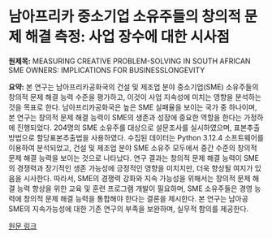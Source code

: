 # 남아프리카 중소기업 소유주들의 창의적 문제 해결 측정: 사업 장수에 대한 시사점

**원제목:** MEASURING CREATIVE PROBLEM-SOLVING IN SOUTH AFRICAN SME OWNERS: IMPLICATIONS FOR BUSINESSLONGEVITY

**요약:** 본 연구는 남아프리카공화국의 건설 및 제조업 분야 중소기업(SME) 소유주들의 창의적 문제 해결 능력 수준을 평가하고, 이것이 사업 지속성에 미치는 영향을 분석하는 것을 목표로 한다. 남아프리카공화국은 높은 SME 실패율을 보이는 국가 중 하나이며, 본 연구는 창의적 문제 해결 능력이 SME의 생존과 성장에 중요한 역할을 한다는 가정하에 진행되었다.  204명의 SME 소유주를 대상으로 설문조사를 실시하였으며, 표본추출방법으로 할당표본추출법을 사용하였다.  수집된 데이터는 Python 3.12.4 소프트웨어를 이용하여 분석되었고,  건설 및 제조업 분야 SME 소유주 모두에서 중간 수준의 창의적 문제 해결 능력을 보이는 것으로 나타났다.  연구 결과는 창의적 문제 해결 능력이 SME의 경쟁력과 장기적인 생존 가능성에 긍정적인 영향을 미치지만,  더욱 향상될 여지가 있음을 시사한다. 따라서, SME의 경쟁력 강화와 지속 가능성을 위해서는 창의적 문제 해결 능력 향상을 위한 교육 및 훈련 프로그램 개발이 필요하며,  SME 소유주들은 경영 능력에 창의적 문제 해결 능력을 통합해야 한다는 결론을 제시한다.  본 연구는 남아공 SME의 지속가능성에 대한 기존 연구의 부족을 보완하며,  실무적 함의를 제공한다.

[원문 링크](https://bit.fsv.cvut.cz/issues/01-25/full_01-25_01.pdf)
